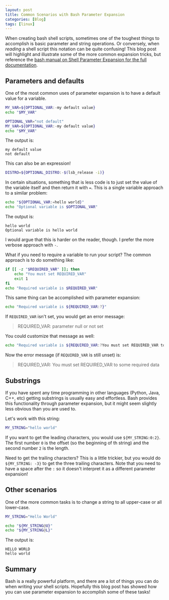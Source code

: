 ```yaml
---
layout: post
title: Common Scenarios with Bash Parameter Expansion
categories: [Blog]
tags: [linux]
---
```


When creating bash shell scripts, sometimes one of the toughest things to accomplish is basic parameter and string operations. Or conversely, when *reading* a shell script this notation can be quite confusing! This blog post will highlight and illustrate some of the more common expansion tricks, but reference the [bash manual on Shell Parameter Expansion for the full documentation](https://www.gnu.org/software/bash/manual/html_node/Shell-Parameter-Expansion.html).

## Parameters and defaults

One of the most common uses of parameter expansion is to have a default value for a variable.

```bash
MY_VAR=${OPTIONAL_VAR:-my default value}
echo "$MY_VAR"

OPTIONAL_VAR="not default"
MY_VAR=${OPTIONAL_VAR:-my default value}
echo "$MY_VAR"
```

The output is:

```
my default value
not default
```

This can also be an expression!

```bash
DISTRO=${OPTIONAL_DISTRO:-$(lsb_release -i)}
```

In certain situations, something that is less code is to just set the value of the variable itself and then return it with `=`. This is a single variable approach to a similar problem:

```bash
echo "${OPTIONAL_VAR:=hello world}"
echo "Optional variable is $OPTIONAL_VAR"
```

The output is:

```
hello world
Optional variable is hello world
```

I would argue that this is harder on the reader, though. I prefer the more verbose approach with `-`.

What if you need to require a variable to run your script? The common approach is to do something like:

```bash
if [[ -z "$REQUIRED_VAR" ]]; then
    echo "You must set REQUIRED_VAR"
    exit 1
fi
echo "Required variable is $REQUIRED_VAR"
```

This same thing can be accomplished with parameter expansion:

```bash
echo "Required variable is ${REQUIRED_VAR:?}"
```

If `REQUIRED_VAR` isn't set, you would get an error message:

> REQUIRED_VAR: parameter null or not set

You could customize that message as well:

```bash
echo "Required variable is ${REQUIRED_VAR:?You must set REQUIRED_VAR to some required data}"
```

Now the error message (if `REQUIRED_VAR` is still unset) is:

> REQUIRED_VAR: You must set REQUIRED_VAR to some required data

## Substrings

If you have spent any time programming in other languages (Python, Java, C++, etc) getting substrings is usually easy and effortless. Bash provides this functionality through parameter expansion, but it might seem slightly less obvious than you are used to.

Let's work with this string:

```bash
MY_STRING="hello world"
```

If you want to get the leading characters, you would use `${MY_STRING:0:2}`. The first number `0` is the offset (so the beginning of th string) and the second number `2` is the length.

Need to get the trailing characters? This is a little trickier, but you would do `${MY_STRING: -3}` to get the three trailing characters. Note that you need to have a space after the `:` so it doesn't interpret it as a different parameter expansion!

## Other scenarios

One of the more common tasks is to change a string to all upper-case or all lower-case.

```bash
MY_STRING="Hello World"

echo "${MY_STRING@U}"
echo "${MY_STRING@L}"
```

The output is:

```
HELLO WORLD
hello world
```

## Summary

Bash is a really powerful platform, and there are a lot of things you can do when writing your shell scripts. Hopefully this blog post has showed how you can use parameter expansion to accomplish some of these tasks!

